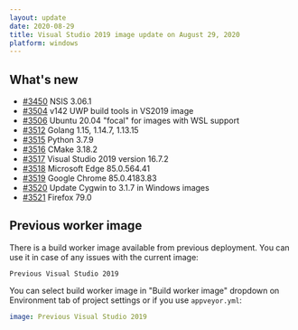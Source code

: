 ```yaml
---
layout: update
date: 2020-08-29
title: Visual Studio 2019 image update on August 29, 2020
platform: windows
---
```


## What's new

* [#3450](https://github.com/appveyor/ci/issues/3450) NSIS 3.06.1
* [#3504](https://github.com/appveyor/ci/issues/3504) v142 UWP build tools in VS2019 image
* [#3506](https://github.com/appveyor/ci/issues/3506) Ubuntu 20.04 "focal" for images with WSL support
* [#3512](https://github.com/appveyor/ci/issues/3512) Golang 1.15, 1.14.7, 1.13.15
* [#3515](https://github.com/appveyor/ci/issues/3515) Python 3.7.9
* [#3516](https://github.com/appveyor/ci/issues/3516) CMake 3.18.2
* [#3517](https://github.com/appveyor/ci/issues/3517) Visual Studio 2019 version 16.7.2
* [#3518](https://github.com/appveyor/ci/issues/3518) Microsoft Edge 85.0.564.41
* [#3519](https://github.com/appveyor/ci/issues/3519) Google Chrome 85.0.4183.83
* [#3520](https://github.com/appveyor/ci/issues/3520) Update Cygwin to 3.1.7 in Windows images
* [#3521](https://github.com/appveyor/ci/issues/3521) Firefox 79.0

## Previous worker image

There is a build worker image available from previous deployment. You can use it in case of any issues with the current image:

`Previous Visual Studio 2019`

You can select build worker image in "Build worker image" dropdown on Environment tab of project settings or if you use `appveyor.yml`:

```yaml
image: Previous Visual Studio 2019
```